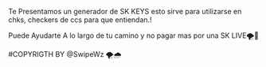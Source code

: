 Te Presentamos un generador de SK KEYS esto sirve para utilizarse en chks, checkers de ccs para que entiendan.!

Puede Ayudarte A lo largo de tu camino y no
pagar mas por una SK LIVE🌪️🔑

 #COPYRIGTH BY @SwipeWz 🌪️🌧️

